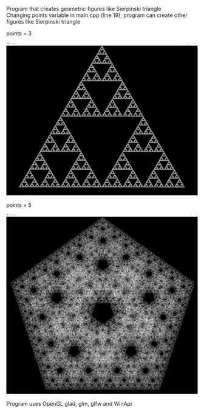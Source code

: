 Program that creates geometric figures like Sierpinski triangle\
Changing points variable in main.cpp (line 19), program can create other figures like Sierpinski triangle

points = 3

![screenshot](3.png)

points = 5

![screenshot](5.png)

Program uses OpenGL glad, glm, glfw and WinApi
